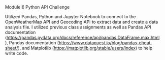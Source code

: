 Module 6 Python API Challenge

Utilized Pandas, Python and Jupyter Notebook to connect to the OpenWeatherMap API and Geocoding API to extract data and create a data analysis file. I utilized previous class assignments as well as Pandas API documentation (https://pandas.pydata.org/docs/reference/api/pandas.DataFrame.max.html), Pandas documentation (https://www.dataquest.io/blog/pandas-cheat-sheet/), and Matplotlib (https://matplotlib.org/stable/users/index) to help write code.